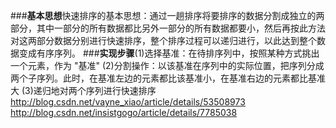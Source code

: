 ###**基本思想**​
​快速排序的基本思想：通过一趟排序将要排序的数据分割成独立的两部分，其中一部分的所有数据都比另外一部分的所有数据都要小，然后再按此方法对这两部分数据分别进行快速排序，整个排序过程可以递归进行，以此达到整个数据变成有序序列。
###**实现步骤**​
(1)选择基准：在待排序列中，按照某种方式挑出一个元素，作为 "基准"
(2)分割操作：以该基准在序列中的实际位置，把序列分成两个子序列。此时，在基准左边的元素都比该基准小，在基准右边的元素都比基准大
(3)递归地对两个序列进行快速排序
http://blog.csdn.net/vayne_xiao/article/details/53508973
http://blog.csdn.net/insistgogo/article/details/7785038